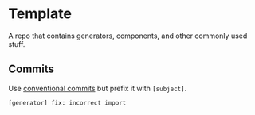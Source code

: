 # Template

A repo that contains generators, components, and other commonly used stuff.

## Commits

Use [conventional commits](https://gist.github.com/qoomon/5dfcdf8eec66a051ecd85625518cfd13) but prefix it with `[subject]`.

```
[generator] fix: incorrect import
```